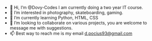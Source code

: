 - 👋 Hi, I’m @Dovy-Codes I am currently doing a two year IT course.
- 👀 I’m interested in photography, skateboarding, gaming.
- 🌱 I’m currently learning Python, HTML, CSS
- 💞️ I’m looking to collaborate on various projects, you are welcome to message me with suggestions.
- 📫 Best way to reach me is my email d.pocius93@gmail.com

<!---
Dovy-Codes/Dovy-Codes is a ✨ special ✨ repository because its `README.md` (this file) appears on your GitHub profile.
You can click the Preview link to take a look at your changes.
--->
